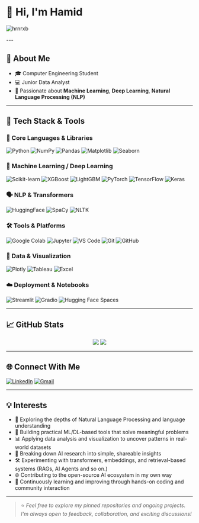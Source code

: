 # 👋 Hi, I'm Hamid

<p align="left"> <img src="https://komarev.com/ghpvc/?username=hrnrxb&label=Profile%20views&color=0e75b6&style=flat" alt="hrnrxb" /> </p>
---

## 🔬 About Me
- 🎓 Computer Engineering Student
- 💻 Junior Data Analyst
- 🔎 Passionate about **Machine Learning**, **Deep Learning**, **Natural Language Processing (NLP)**

---

## 🚀 Tech Stack & Tools

### 🧠 Core Languages & Libraries  
![Python](https://img.shields.io/badge/-Python-3776AB?style=for-the-badge&logo=python&logoColor=white)
![NumPy](https://img.shields.io/badge/-NumPy-013243?style=for-the-badge&logo=numpy&logoColor=white)
![Pandas](https://img.shields.io/badge/-Pandas-150458?style=for-the-badge&logo=pandas&logoColor=white)
![Matplotlib](https://img.shields.io/badge/-Matplotlib-11557C?style=for-the-badge&logo=matplotlib&logoColor=white)
![Seaborn](https://img.shields.io/badge/-Seaborn-9A6DCE?style=for-the-badge)

### 🤖 Machine Learning / Deep Learning  
![Scikit-learn](https://img.shields.io/badge/-Scikit--learn-F7931E?style=for-the-badge&logo=scikit-learn&logoColor=white)
![XGBoost](https://img.shields.io/badge/-XGBoost-EC0000?style=for-the-badge)
![LightGBM](https://img.shields.io/badge/-LightGBM-026636?style=for-the-badge)
![PyTorch](https://img.shields.io/badge/-PyTorch-EE4C2C?style=for-the-badge&logo=pytorch&logoColor=white)
![TensorFlow](https://img.shields.io/badge/-TensorFlow-FF6F00?style=for-the-badge&logo=tensorflow&logoColor=white)
![Keras](https://img.shields.io/badge/-Keras-D00000?style=for-the-badge&logo=keras&logoColor=white)

### 🗣️ NLP & Transformers  
![HuggingFace](https://img.shields.io/badge/-HuggingFace-FFD21F?style=for-the-badge&logo=huggingface&logoColor=black)
![SpaCy](https://img.shields.io/badge/-SpaCy-09A3D5?style=for-the-badge)
![NLTK](https://img.shields.io/badge/-NLTK-007396?style=for-the-badge)

### 🛠️ Tools & Platforms  
![Google Colab](https://img.shields.io/badge/-Google%20Colab-F9AB00?style=for-the-badge&logo=google-colab&logoColor=black)
![Jupyter](https://img.shields.io/badge/-Jupyter-F37626?style=for-the-badge&logo=jupyter&logoColor=white)
![VS Code](https://img.shields.io/badge/-VSCode-007ACC?style=for-the-badge&logo=visual-studio-code&logoColor=white)
![Git](https://img.shields.io/badge/-Git-F05032?style=for-the-badge&logo=git&logoColor=white)
![GitHub](https://img.shields.io/badge/-GitHub-181717?style=for-the-badge&logo=github&logoColor=white)

### 🧮 Data & Visualization  
![Plotly](https://img.shields.io/badge/-Plotly-3F4F75?style=for-the-badge&logo=plotly&logoColor=white)
![Tableau](https://img.shields.io/badge/-Tableau-E97627?style=for-the-badge&logo=tableau&logoColor=white)
![Excel](https://img.shields.io/badge/-Excel-217346?style=for-the-badge&logo=microsoft-excel&logoColor=white)

### ☁️ Deployment & Notebooks  
![Streamlit](https://img.shields.io/badge/-Streamlit-FF4B4B?style=for-the-badge&logo=streamlit&logoColor=white)
![Gradio](https://img.shields.io/badge/-Gradio-786DF0?style=for-the-badge)
![Hugging Face Spaces](https://img.shields.io/badge/-HF%20Spaces-gray?style=for-the-badge&logo=huggingface)




---

## 📈 GitHub Stats

<p align="center">
  <img src="https://github-readme-stats.vercel.app/api?username=hrnrxb&show_icons=true&theme=radical"/>
  <img src="https://github-readme-streak-stats.herokuapp.com/?user=hrnrxb&theme=radical"/>
</p>

---

## 🌐 Connect With Me

[![LinkedIn](https://img.shields.io/badge/-LinkedIn-blue?style=flat&logo=linkedin)](https://www.linkedin.com/in/hamid-namjoo)
[![Gmail](https://img.shields.io/badge/-Gmail-D14836?style=flat&logo=gmail&logoColor=white)](mailto:hamidnamjoo95@gmail.com)


---

## 💡 Interests

- 🧠 Exploring the depths of Natural Language Processing and language understanding  
- 🤖 Building practical ML/DL-based tools that solve meaningful problems  
- 📊 Applying data analysis and visualization to uncover patterns in real-world datasets  
- 🧩 Breaking down AI research into simple, shareable insights  
- 🛠️ Experimenting with transformers, embeddings, and retrieval-based systems (RAGs, AI Agents and so on.)
- 🌐 Contributing to the open-source AI ecosystem in my own way  
- 🎯 Continuously learning and improving through hands-on coding and community interaction




---

> ⭐ *Feel free to explore my pinned repositories and ongoing projects. I'm always open to feedback, collaboration, and exciting discussions!*
